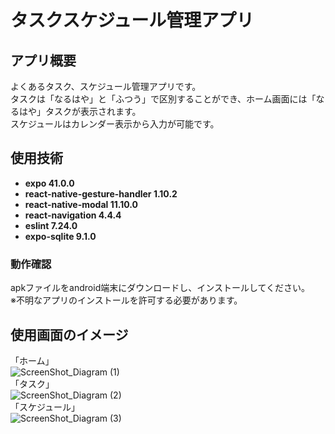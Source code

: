 # タスクスケジュール管理アプリ

## アプリ概要

よくあるタスク、スケジュール管理アプリです。<br>
タスクは「なるはや」と「ふつう」で区別することができ、ホーム画面には「なるはや」タスクが表示されます。<br>
スケジュールはカレンダー表示から入力が可能です。

## 使用技術

* __expo 41.0.0__
* __react-native-gesture-handler 1.10.2__
* __react-native-modal 11.10.0__
* __react-navigation 4.4.4__
* __eslint 7.24.0__
* __expo-sqlite 9.1.0__


### 動作確認

apkファイルをandroid端末にダウンロードし、インストールしてください。<br>
※不明なアプリのインストールを許可する必要があります。<br>

## 使用画面のイメージ
「ホーム」 <br>
![ScreenShot_Diagram (1)](https://user-images.githubusercontent.com/64642177/116497574-af2d7800-a8e2-11eb-8227-4a12565d4cbd.png)<br>
「タスク」 <br>
![ScreenShot_Diagram (2)](https://user-images.githubusercontent.com/64642177/116497571-ad63b480-a8e2-11eb-8d29-0e409e4af53d.png)<br>
「スケジュール」 <br>
![ScreenShot_Diagram (3)](https://user-images.githubusercontent.com/64642177/116497565-a9d02d80-a8e2-11eb-9e09-718146a63b20.png)
